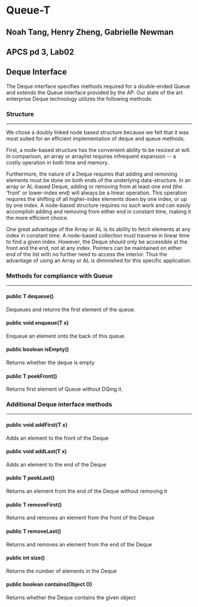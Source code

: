 # Queue-T
## Noah Tang, Henry Zheng, Gabrielle Newman
## APCS pd 3, Lab02

## Deque Interface
The Deque interface specifies methods required for a double-ended Queue and extends the Queue interface provided by the AP. Our state of the art enterprise Deque technology utilizes the following methods:

### Structure
***
We chose a doubly linked node based structure because we felt that it was most suited for an efficient implementation of deque and queue methods. 

First, a node-based structure has the convenient ability to be resized at will. In comparison, an array or arraylist requires infrequent expansion -- a costly operation in both time and memory. 

Furthermore, the nature of a Deque requires that adding and removing elements must be done on both ends of the underlying data-structure. In an array or AL-based Deque, adding or removing from at least one end (the 'front' or lower-index end) will always be a linear operation. This operation requires the shifting of all higher-index elements down by one index, or up by one index. A node-based structure requires no such work and can easily accomplish adding and removing from either end in constant time, making it the more efficient choice.

One great advantage of the Array or AL is its ability to fetch elements at any index in constant time. A node-based collection must traverse in linear time to find a given index. However, the Deque should only be accessible at the front and the end, not at any index. Pointers can be maintained on either end of the list with no further need to access the interior. Thus the advantage of using an Array or AL is diminished for this specific application.

### Methods for compliance with Queue
***
#### public T dequeue()
Dequeues and returns the first element of the queue.
#### public void enqueue(T x)
Enqueue an element onto the back of this queue.
#### public boolean isEmpty()
Returns whether the deque is empty
#### public T peekFront()
Returns first element of Queue without DQing it.



### Additional Deque interface methods
***
#### public void addFirst(T x)
Adds an element to the front of the Deque
#### public void addLast(T x)
Adds an element to the end of the Deque
#### public T peekLast()
Returns an element from the end of the Deque without removing it
#### public T removeFirst()
Returns and removes an element from the front of the Deque
#### public T removeLast()
Returns and removes an element from the end of the Deque
#### public int size()
Returns the number of elements in the Deque
#### public boolean contains(Object O)
Returns whether the Deque contains the given object

